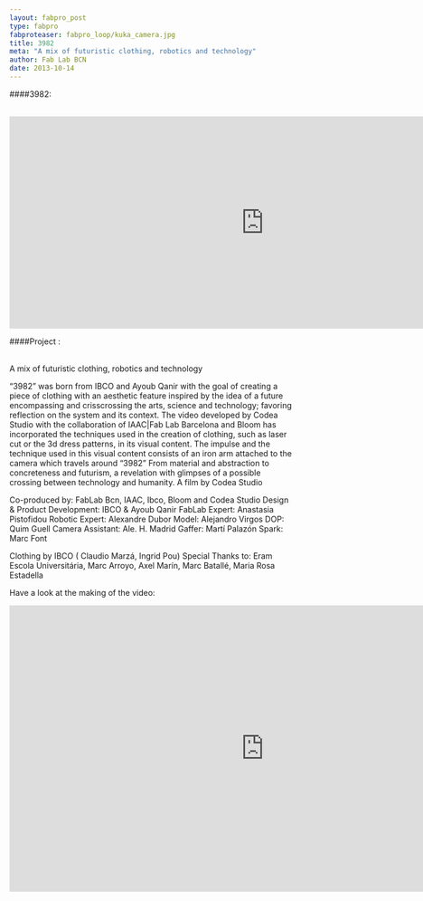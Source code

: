 ```yaml
---
layout: fabpro_post
type: fabpro
fabproteaser: fabpro_loop/kuka_camera.jpg
title: 3982
meta: "A mix of futuristic clothing, robotics and technology"
author: Fab Lab BCN
date: 2013-10-14
---
```



####3982:

<br>

<iframe src="https://player.vimeo.com/video/107748548" width="900" height="375" frameborder="0" webkitallowfullscreen mozallowfullscreen allowfullscreen></iframe> 
<br>

####Project :

<br>
A mix of futuristic clothing, robotics and technology

“3982” was born from IBCO and Ayoub Qanir with the goal of creating a piece of clothing with an aesthetic feature inspired by the idea of a future encompassing and crisscrossing the arts, science and technology; favoring reflection on the system and its context.
The video developed by Codea Studio with the collaboration of IAAC|Fab Lab Barcelona and Bloom has incorporated the techniques used in the creation of clothing, such as laser cut or the 3d dress patterns, in its visual content. The impulse and the technique used in this visual content consists of an iron arm attached to the camera which travels around “3982”
From material and abstraction to concreteness and futurism, a revelation with glimpses of a possible crossing between technology and humanity.
A film by Codea Studio

Co-produced by: FabLab Bcn, IAAC, Ibco, Bloom and Codea Studio
Design & Product Development: IBCO & Ayoub Qanir
FabLab Expert: Anastasia Pistofidou
Robotic Expert: Alexandre Dubor
Model: Alejandro Virgos
DOP: Quim Guell
Camera Assistant: Ale. H. Madrid
Gaffer: Martí Palazón
Spark: Marc Font

Clothing by IBCO ( Claudio Marzá, Ingrid Pou)
Special Thanks to: Eram Escola Universitária, Marc Arroyo, Axel Marín, Marc Batallé, Maria Rosa Estadella


Have a look at the making of the video:
<br>
<iframe src="https://player.vimeo.com/video/107749059" width="900" height="506" frameborder="0" webkitallowfullscreen mozallowfullscreen allowfullscreen></iframe> 
